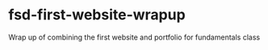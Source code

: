 # fsd-first-website-wrapup
Wrap up of combining the first website and portfolio for fundamentals class
